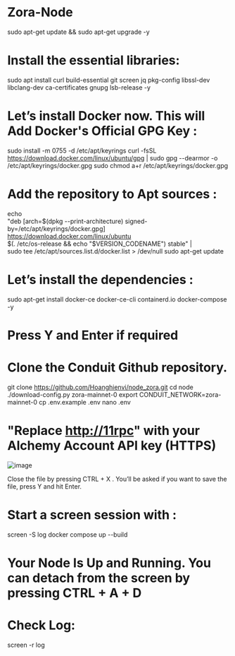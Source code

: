# Zora-Node

sudo apt-get update && sudo apt-get upgrade -y

# Install the essential libraries: 
sudo apt install curl build-essential git screen jq pkg-config libssl-dev libclang-dev ca-certificates gnupg lsb-release -y

# Let’s install Docker now. This will Add Docker's Official GPG Key :
sudo install -m 0755 -d /etc/apt/keyrings
curl -fsSL https://download.docker.com/linux/ubuntu/gpg | sudo gpg --dearmor -o /etc/apt/keyrings/docker.gpg
sudo chmod a+r /etc/apt/keyrings/docker.gpg

# Add the repository to Apt sources :
echo \
  "deb [arch=$(dpkg --print-architecture) signed-by=/etc/apt/keyrings/docker.gpg] https://download.docker.com/linux/ubuntu \
  $(. /etc/os-release && echo "$VERSION_CODENAME") stable" | \
  sudo tee /etc/apt/sources.list.d/docker.list > /dev/null
sudo apt-get update

# Let’s install the dependencies :
sudo apt-get install docker-ce docker-ce-cli containerd.io docker-compose -y

# Press Y and Enter if required 

# Clone the Conduit Github repository.
git clone https://github.com/Hoanghienvi/node_zora.git
cd node
./download-config.py zora-mainnet-0
export CONDUIT_NETWORK=zora-mainnet-0
cp .env.example .env
nano .env

# "Replace <http://11rpc>" with your Alchemy Account API key (HTTPS)
![image](https://github.com/Hoanghienvi/Zora-Node/assets/87926002/fd93845b-b639-4f6d-900e-5102b640a2fe)

Close the file by pressing CTRL + X . You’ll be asked if you want to save the file, press Y and hit Enter.

# Start a screen session with :
screen -S log
docker compose up --build

# Your Node Is Up and Running. You can detach from the screen by pressing CTRL + A + D

# Check Log:
screen -r log
